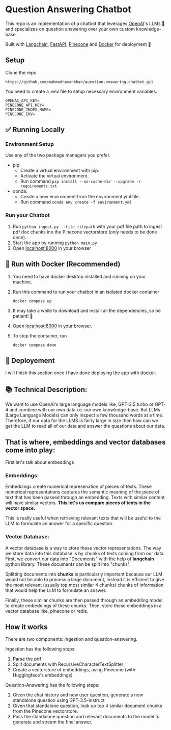 # Question Answering Chatbot

This repo is an implementation of a chatbot that leverages [OpenAI](https://openai.com/)'s LLMs 🧠 and specializes on question answering over your own custom knowledge-base.

Built with [Langchain](https://www.langchain.com/), [FastAPI](https://fastapi.tiangolo.com/), [Pinecone](https://www.pinecone.io/) and [Docker](https://www.docker.com/) for deployment 🚀

## Setup

Clone the repo
```
https://github.com/mahmudhasankhan/question-answering-chatbot.git
```
You need to create a .env file to setup necessary environment variables.

```
OPENAI_API_KEY=
PINECONE_API_KEY=
PINECONE_INDEX_NAME=
PINECONE_ENV=
```
## ✅ Running Locally

### Environment Setup

Use any of the two package managers you prefer.
- pip:
    - Create a virtual environment with pip.
    - Activate the virtual environment.
    - Run command `pip install --no-cache-dir --upgrade -r requirements.txt`
- conda:
    - Create a new environment from the environment.yml file.
    - Run command `conda env create -f environment.yml`

### Run your Chatbot 
1. Run `python ingest.py --file filepath` with your pdf file path to ingest pdf doc chunks ino the Pinecone vectorstore (only needs to be done once).
2. Start the app by running `python main.py` 
3. Open [localhost:8000](http://localhost:8000) in your browser


## 🐳 Run with Docker (Recommended)

1. You need to have docker desktop installed and running on your machine.

2. Run this command to run your chatbot in an isolated docker container
    ```
    docker compose up
    ```

3. It may take a while to download and install all the dependencies, so be patient! 🙏

4. Open [localhost:8000](http://localhost:8000) in your browser.

5. To stop the container, run 
    ```
    docker compose down
    ```

## 🚀 Deployement
I will finish this section once I have done deploying the app with docker.

## 📚 Technical Description: 
We want to use OpenAI's large language models like, GPT-3.5 turbo or GPT-4 and combine with our own data i.e. our own knowledge-base. But LLMs (Large Language Models) can only inspect a few thousand words at a time.
Therefore, if our data for the LLMS is fairly large in size then how can we get the LLM to read all of our data and answer the questions about our data.

## That is where, embeddings and vector databases come into play:

First let's talk about embeddings

### Embeddings: 
Embeddings create numerical represenation of pieces of texts. These numerical representations captures the semantic meaning of the piece of text that has been passed through an embedding. Texts with similar content will have similar vectors. **This let's us compare pieces of texts in the vector space.** 

This is really useful when retrieving relevant texts that will be useful to the LLM to formulate an answer for a specific question.

### Vector Database:
A vector database is a way to store these vector representations. The way we store data into this database is by chunks of texts coming from our data. First, we convert our data into "Documents" with the help of **langchain** python library. These documents can be split into "chunks". 

Splitting documents into **chunks** is particularly important because our LLM would not be able to process a large document, instead it is efficient to give the most relevant (usually top most similar 4 chunks) chunks of information that would help the LLM to formulate an answer.

Finally, these similar chunks are then passed through an embedding model to create embeddings of these chunks. Then, store these embeddings in a vector database like, pinecone or redis.

## How it works 
There are two components: ingestion and question-answering.

Ingestion has the following steps:
1. Parse the pdf 
2. Split documents with RecursiveCharacterTextSplitter
3. Create a vectorstore of embeddings, using Pinecone (with Huggingface's embeddings)

Question-Answering has the following steps:
1. Given the chat history and new user question, generate a new standalone question using GPT-3.5-instruct
2. Given that standalone question, look up top 4 similar document chunks from the Pinecone vectorstore.
3. Pass the standalone question and relevant documents to the model to generate and stream the final answer.


